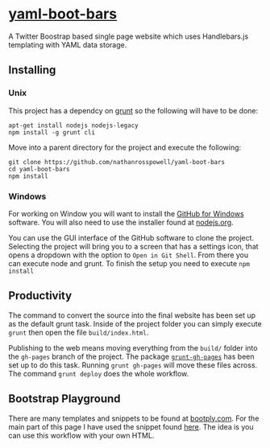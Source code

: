 [yaml-boot-bars](http://nathanrosspowell.github.io/yaml-boot-bars)
==============

A Twitter Boostrap based single page website which uses Handlebars.js templating with YAML data storage.


Installing
----------

### Unix

This project has a dependcy on [grunt](http://gruntjs.com) so the following will have to be done:

    apt-get install nodejs nodejs-legacy
    npm install -g grunt cli

Move into a parent directory for the project and execute the following:

    git clone https://github.com/nathanrosspowell/yaml-boot-bars
    cd yaml-boot-bars
    npm install
    
  
### Windows

For working on Window you will want to install the [GitHub for Windows](https://windows.github.com/) software.
You will also need to use the installer found at [nodejs.org](http://nodejs.org/).

You can use the GUI interface of the GitHub software to clone the project. Selecting the project will bring you to a screen that has a settings icon, that opens a dropdown with the option to `Open in Git Shell`. From there you can execute node and grunt. To finish the setup you need to execute `npm install`

  
Productivity
------------
    
The command to convert the source into the final website has been set up as the default grunt task.
Inside of the project folder you can simply execute `grunt` then open the file `build/index.html`.

Publishing to the web means moving everything from the `build/` folder into the `gh-pages` branch of the project.
The package [`grunt-gh-pages`](https://github.com/tschaub/grunt-gh-pages) has been set up to do this task.
Running `grunt gh-pages` will move these files across. The command `grunt deploy` does the whole workflow.


Bootstrap Playground
--------------------

There are many templates and snippets to be found at [bootply.com](http://www.bootply.com). For the main part of this page I have used the snippet found [here](http://www.bootply.com/qhVAkGSQgr). The idea is you can use this workflow with your own HTML.
